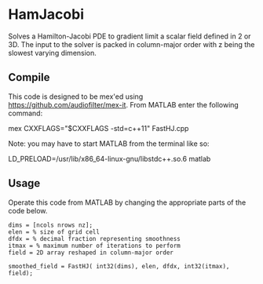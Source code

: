 # HamJacobi

Solves a Hamilton-Jacobi PDE to gradient limit a scalar field defined in 2 or 3D. The input to the solver is packed in column-major order with z being the slowest varying dimension. 

## Compile

This code is designed to be mex'ed using https://github.com/audiofilter/mex-it. From MATLAB enter the following command: 

mex CXXFLAGS="\$CXXFLAGS -std=c++11" FastHJ.cpp

Note: you may have to start MATLAB from the terminal like so:

LD_PRELOAD=/usr/lib/x86_64-linux-gnu/libstdc++.so.6 matlab

## Usage 

Operate this code from MATLAB by changing the appropriate parts of the code below.

```
dims = [ncols nrows nz]; 
elen = % size of grid cell 
dfdx = % decimal fraction representing smoothness
itmax = % maximum number of iterations to perform 
field = 2D array reshaped in column-major order 

smoothed_field = FastHJ( int32(dims), elen, dfdx, int32(itmax), field);
```



